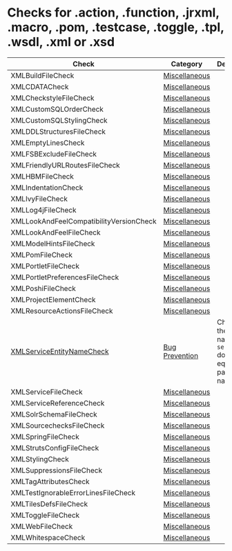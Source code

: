 # Checks for .action, .function, .jrxml, .macro, .pom, .testcase, .toggle, .tpl, .wsdl, .xml or .xsd

Check | Category | Description
----- | -------- | -----------
XMLBuildFileCheck | [Miscellaneous](miscellaneous_checks.markdown#miscellaneous-checks) | |
XMLCDATACheck | [Miscellaneous](miscellaneous_checks.markdown#miscellaneous-checks) | |
XMLCheckstyleFileCheck | [Miscellaneous](miscellaneous_checks.markdown#miscellaneous-checks) | |
XMLCustomSQLOrderCheck | [Miscellaneous](miscellaneous_checks.markdown#miscellaneous-checks) | |
XMLCustomSQLStylingCheck | [Miscellaneous](miscellaneous_checks.markdown#miscellaneous-checks) | |
XMLDDLStructuresFileCheck | [Miscellaneous](miscellaneous_checks.markdown#miscellaneous-checks) | |
XMLEmptyLinesCheck | [Miscellaneous](miscellaneous_checks.markdown#miscellaneous-checks) | |
XMLFSBExcludeFileCheck | [Miscellaneous](miscellaneous_checks.markdown#miscellaneous-checks) | |
XMLFriendlyURLRoutesFileCheck | [Miscellaneous](miscellaneous_checks.markdown#miscellaneous-checks) | |
XMLHBMFileCheck | [Miscellaneous](miscellaneous_checks.markdown#miscellaneous-checks) | |
XMLIndentationCheck | [Miscellaneous](miscellaneous_checks.markdown#miscellaneous-checks) | |
XMLIvyFileCheck | [Miscellaneous](miscellaneous_checks.markdown#miscellaneous-checks) | |
XMLLog4jFileCheck | [Miscellaneous](miscellaneous_checks.markdown#miscellaneous-checks) | |
XMLLookAndFeelCompatibilityVersionCheck | [Miscellaneous](miscellaneous_checks.markdown#miscellaneous-checks) | |
XMLLookAndFeelFileCheck | [Miscellaneous](miscellaneous_checks.markdown#miscellaneous-checks) | |
XMLModelHintsFileCheck | [Miscellaneous](miscellaneous_checks.markdown#miscellaneous-checks) | |
XMLPomFileCheck | [Miscellaneous](miscellaneous_checks.markdown#miscellaneous-checks) | |
XMLPortletFileCheck | [Miscellaneous](miscellaneous_checks.markdown#miscellaneous-checks) | |
XMLPortletPreferencesFileCheck | [Miscellaneous](miscellaneous_checks.markdown#miscellaneous-checks) | |
XMLPoshiFileCheck | [Miscellaneous](miscellaneous_checks.markdown#miscellaneous-checks) | |
XMLProjectElementCheck | [Miscellaneous](miscellaneous_checks.markdown#miscellaneous-checks) | |
XMLResourceActionsFileCheck | [Miscellaneous](miscellaneous_checks.markdown#miscellaneous-checks) | |
[XMLServiceEntityNameCheck](checks/xml_service_entity_name_check.markdown#xmlserviceentitynamecheck) | [Bug Prevention](bug_prevention_checks.markdown#bug-prevention-checks) | Chceks that the entity name in `service.xml` does not equal the package name |
XMLServiceFileCheck | [Miscellaneous](miscellaneous_checks.markdown#miscellaneous-checks) | |
XMLServiceReferenceCheck | [Miscellaneous](miscellaneous_checks.markdown#miscellaneous-checks) | |
XMLSolrSchemaFileCheck | [Miscellaneous](miscellaneous_checks.markdown#miscellaneous-checks) | |
XMLSourcechecksFileCheck | [Miscellaneous](miscellaneous_checks.markdown#miscellaneous-checks) | |
XMLSpringFileCheck | [Miscellaneous](miscellaneous_checks.markdown#miscellaneous-checks) | |
XMLStrutsConfigFileCheck | [Miscellaneous](miscellaneous_checks.markdown#miscellaneous-checks) | |
XMLStylingCheck | [Miscellaneous](miscellaneous_checks.markdown#miscellaneous-checks) | |
XMLSuppressionsFileCheck | [Miscellaneous](miscellaneous_checks.markdown#miscellaneous-checks) | |
XMLTagAttributesCheck | [Miscellaneous](miscellaneous_checks.markdown#miscellaneous-checks) | |
XMLTestIgnorableErrorLinesFileCheck | [Miscellaneous](miscellaneous_checks.markdown#miscellaneous-checks) | |
XMLTilesDefsFileCheck | [Miscellaneous](miscellaneous_checks.markdown#miscellaneous-checks) | |
XMLToggleFileCheck | [Miscellaneous](miscellaneous_checks.markdown#miscellaneous-checks) | |
XMLWebFileCheck | [Miscellaneous](miscellaneous_checks.markdown#miscellaneous-checks) | |
XMLWhitespaceCheck | [Miscellaneous](miscellaneous_checks.markdown#miscellaneous-checks) | |